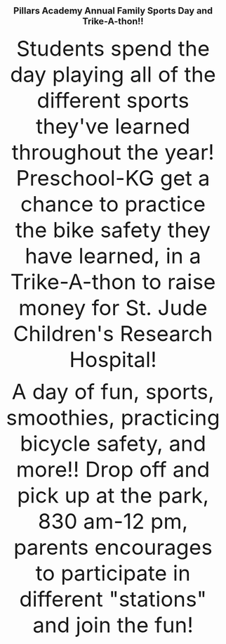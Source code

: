 <center><b><p style="font-size:20px"> Pillars Academy Annual Family Sports Day and Trike-A-thon!!</b></p style>
<font size="14"> Students spend the day playing all of the different sports they've learned throughout the year! Preschool-KG get a chance to practice the bike safety they have learned, in a Trike-A-thon to raise money for St. Jude Children's Research Hospital!

A day of fun, sports, smoothies, practicing bicycle safety, and more!! Drop off and pick up at the park, 830 am-12 pm, parents encourages to participate in different "stations" and join the fun! </font></center>
